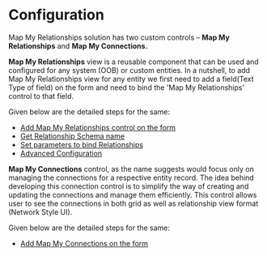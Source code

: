 # Configuration

Map My Relationships solution has two custom controls – **Map My Relationships** and **Map My Connections.**

**Map My Relationships** view is a reusable component that can be used and configured for any system (OOB) or custom entities. In a nutshell, to add Map My Relationships view for any entity we first need to add a field(Text Type of field) on the form and need to bind the 'Map My Relationships' control to that field.

Given below are the detailed steps for the same:

* [Add Map My Relationships control on the form](https://docs.inogic.com/map-my-relationships/configuration/add-map-my-relationships-control-on-the-form)
* [Get Relationship Schema name](https://docs.inogic.com/map-my-relationships/configuration/get-relationship-schema-name)
* [Set parameters to bind Relationships](https://docs.inogic.com/map-my-relationships/configuration/set-parameters-to-bind-relationships)
* [Advanced Configuration](https://docs.inogic.com/map-my-relationships/configuration/advanced-configuration)

**Map My Connections** control, as the name suggests would focus only on managing the connections for a respective entity record. The idea behind developing this connection control is to simplify the way of creating and updating the connections and manage them efficiently. This control allows user to see the connections in both grid as well as relationship view format (Network Style UI).

Given below are the detailed steps for the same:

* [Add Map My Connections on the form](https://docs.inogic.com/map-my-relationships/configuration/add-map-my-connections-control-on-the-form)

